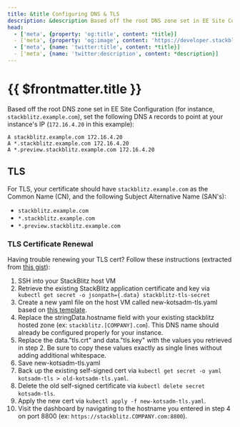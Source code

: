 ```yaml
---
title: &title Configuring DNS & TLS
description: &description Based off the root DNS zone set in EE Site Configuration (for instance, `stackblitz.example.com`), set the following DNS `A` records to point at your instance's IP.
head:
  - ['meta', {property: 'og:title', content: *title}] 
  - ['meta', {property: 'og:image', content: 'https://developer.stackblitz.com/img/og/enterprise-configuring-dns-tls.png'}]
  - ['meta', {name: 'twitter:title', content: *title}]
  - ['meta', {name: 'twitter:description', content: *description}]
---
```


# {{ $frontmatter.title }}

Based off the root DNS zone set in EE Site Configuration (for instance, `stackblitz.example.com`), set the following DNS `A` records to point at your instance's IP (`172.16.4.20` in this example):

```
A stackblitz.example.com 172.16.4.20
A *.stackblitz.example.com 172.16.4.20
A *.preview.stackblitz.example.com 172.16.4.20
```

## TLS

For TLS, your certificate should have `stackblitz.example.com` as the Common Name (CN), and the following Subject Alternative Name (SAN's):

- `stackblitz.example.com`
- `*.stackblitz.example.com`
- `*.preview.stackblitz.example.com`

### TLS Certificate Renewal

Having trouble renewing your TLS cert? Follow these instructions (extracted from [this gist](https://gist.github.com/vaxinate/6388e56f08b9dc710133ef82d1d78e95)):

1. SSH into your StackBlitz host VM
2. Retrieve the existing StackBlitz application certificate and key via `​kubectl get secret -o jsonpath={.data} stackblitz-tls-secret`
3. Create a new yaml file on the host VM called new-kotsadm-tls.yaml based on [this template](https://gist.github.com/vaxinate/ff4b143b8363a9f68f8f4cba400d9508).
4. Replace the stringData.hostname field with your existing stackblitz hosted zone (ex: `stackblitz.[COMPANY].com`). This DNS name should already be configured properly for your instance.
5. Replace the data."tls.crt" and data."tls.key" with the values you retrieved in step 2. Be sure to copy these values exactly as single lines without adding additional whitespace.
6. Save new-kotsadm-tls.yaml
7. Back up the existing self-signed cert via `kubectl get secret -o yaml kotsadm-tls > old-kotsadm-tls.yaml`.
8. Delete the old self-signed certificate via `kubectl delete secret kotsadm-tls`.
9. Apply the new cert via `kubectl apply -f new-kotsadm-tls.yaml`.
10. Visit the dashboard by navigating to the hostname you entered in step 4 on port 8800 (ex: `https://stackblitz.COMPANY.com:8800`).